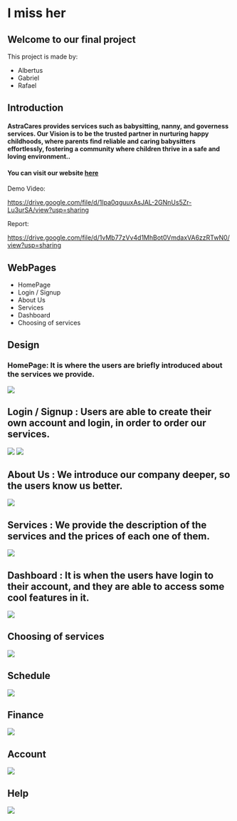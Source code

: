 <div class="text">
<h1>I miss her</h1>
<h2>Welcome to our final project</h2>
<p>This project is made by:</p>
<ul>
  <li>Albertus</li>
  <li>Gabriel</li>
  <li>Rafael</li>
</ul>
  </div>
<h2>Introduction</h2>
<h4>AstraCares provides services such as babysitting, nanny, and governess services. Our Vision is to be the trusted partner in nurturing happy childhoods, where parents find reliable and caring babysitters effortlessly, fostering a community where children thrive in a safe and loving environment..</h4>
<h4>You can visit our website <a href="https://gamakagami.github.io/Imissher-Project/" target="_blank">here</a> </h4>
<p>Demo Video:</p><a href="https://drive.google.com/file/d/1Ipa0qguuxAsJAL-2GNnUs5Zr-Lu3urSA/view?usp=sharing">https://drive.google.com/file/d/1Ipa0qguuxAsJAL-2GNnUs5Zr-Lu3urSA/view?usp=sharing</a>
<p>Report:</p><a href="https://drive.google.com/file/d/1vMb77zVv4d1MhBot0VmdaxVA6zzRTwN0/view?usp=sharing">https://drive.google.com/file/d/1vMb77zVv4d1MhBot0VmdaxVA6zzRTwN0/view?usp=sharing</a>
<h2>WebPages</h2>
<ul>
  <li>HomePage</li>
  <li>Login / Signup</li>
  <li>About Us</li>
  <li>Services</li>
  <li>Dashboard</li>
  <li>Choosing of services</li>
</ul>
<h2>Design</h2>
<h3>HomePage: It is where the users are briefly introduced about the services we provide.</h3>
<img src="homepagepreview.png">
<h2>Login / Signup : Users are able to create their own account and login, in order to order our services.</h2>
<img src="loginpreview.png">
<img src="signuppreview.png">
<h2>About Us : We introduce our company deeper, so the users know us better.</h2>
<img src="aboutuspreview.png">
<h2>Services : We provide the description of the services and the prices of each one of them.</h2>
<img src="servicespreview.png">
<h2>Dashboard : It is when the users have login to their account, and they are able to access some cool features in it.</h2>
<img src="dashboardpreview0.png">
<h2>Choosing of services</h2>
<img src="chooseservicepreview0.png">
<h2>Schedule</h2>
<img src="schedule.png">
<h2>Finance</h2>
<img src="finance.png">
<h2>Account</h2>
<img src="account.png">
<h2>Help</h2>
<img src="help.png">
